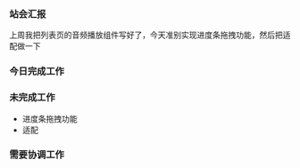 ### 站会汇报

上周我把列表页的音频播放组件写好了，今天准别实现进度条拖拽功能，然后把适配做一下

### 今日完成工作



### 未完成工作

- 进度条拖拽功能
- 适配

### 需要协调工作